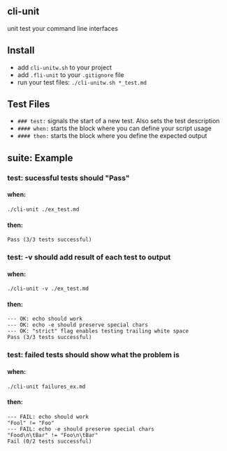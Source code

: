 
## cli-unit

unit test your command line interfaces


## Install

- add `cli-unitw.sh` to your project
- add `.fli-unit` to your `.gitignore` file
- run your test files: `./cli-unitw.sh *_test.md`
 

## Test Files

- `### test:` signals the start of a new test. Also sets the test description
- `#### when:` starts the block where you can define your script usage
- `#### then:` starts the block where you define the expected output


## suite: Example

### test: sucessful tests should "Pass"
#### when:

	./cli-unit ./ex_test.md 

#### then:

	Pass (3/3 tests successful)

### test: -v should add result of each test to output
#### when:

	./cli-unit -v ./ex_test.md 

#### then:

	--- OK: echo should work
	--- OK: echo -e should preserve special chars
	--- OK: "strict" flag enables testing trailing white space
	Pass (3/3 tests successful)

### test: failed tests should show what the problem is
#### when:

	./cli-unit failures_ex.md 

#### then:

	--- FAIL: echo should work
	"Fool" != "Foo"
	--- FAIL: echo -e should preserve special chars
	"Food\n\tBar" != "Foo\n\tBar"
	Fail (0/2 tests successful)


